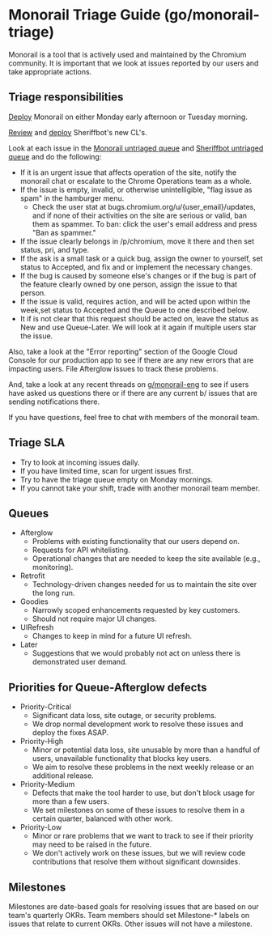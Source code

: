 # Monorail Triage Guide (go/monorail-triage)

Monorail is a tool that is actively used and maintained by
the Chromium community.  It is important that we look at
issues reported by our users and take appropriate actions.

## Triage responsibilities

[Deploy](deployment.md) Monorail on either Monday early afternoon or Tuesday morning.

[Review](https://team-review.git.corp.google.com/q/repo:cluster-fuzzteam/sheriffbot) and [deploy](http://go/chops-workflow-sheriffbot#deployment) Sheriffbot's new CL's.

Look at each issue in the
[Monorail untriaged queue](https://bugs.chromium.org/p/monorail/issues/list?can=2&q=-has%3Aqueue+-has%3Aowner) and [Sheriffbot untriaged queue](http://crbug.com/?q=component%3DTools%3EStability%3ESheriffbot%20status%3Auntriaged&can=2)
and do the following:

* If it is an urgent issue that affects operation of the site, notify the monorail chat or
  escalate to the Chrome Operations team as a whole.
* If the issue is empty, invalid, or otherwise unintelligible, "flag issue as spam" in the hamburger menu.
  * Check the user stat at bugs.chromium.org/u/{user_email}/updates, and if none of their activities on the site are serious
  or valid, ban them as spammer.
  To ban: click the user's email address and press "Ban as spammer."
* If the issue clearly belongs in /p/chromium, move it there and then set status, pri, and type.
* If the ask is a small task or a quick bug, assign the owner to yourself, set status to Accepted, and fix and or implement
  the necessary changes.
* If the bug is caused by someone else's changes or if the bug is part of the feature clearly owned by one person, assign
  the issue to that person.
* If the issue is valid, requires action, and will be acted upon within the week,set status to Accepted and the Queue to one described below.
* It if is not clear that this request should be acted on, leave the status as New and use Queue-Later.
  We will look at it again if multiple users star the issue.

Also, take a look at the "Error reporting" section of the Google Cloud Console for our
production app to see if there are any new errors that are impacting users.  File Afterglow
issues to track these problems.

And, take a look at any recent threads on
[g/monorail-eng](http://g/monorail-eng) to see if users have asked us
questions there or if there are any current b/ issues that are sending
notifications there.

If you have questions, feel free to chat with members of the monorail team.


## Triage SLA

* Try to look at incoming issues daily.
* If you have limited time, scan for urgent issues first.
* Try to have the triage queue empty on Monday mornings.
* If you cannot take your shift, trade with another monorail team member.


## Queues

* Afterglow
  * Problems with existing functionality that our users depend on.
  * Requests for API whitelisting.
  * Operational changes that are needed to keep the site available (e.g., monitoring).
* Retrofit
  * Technology-driven changes needed for us to maintain the site over the long run.
* Goodies
  * Narrowly scoped enhancements requested by key customers.
  * Should not require major UI changes.
* UIRefresh
  * Changes to keep in mind for a future UI refresh.
* Later
  * Suggestions that we would probably not act on unless there is demonstrated user demand.


## Priorities for Queue-Afterglow defects

* Priority-Critical
  * Significant data loss, site outage, or security problems.
  * We drop normal development work to resolve these issues and deploy the fixes ASAP.
* Priority-High
  * Minor or potential data loss, site unusable by more than a handful of users, unavailable functionality that blocks key users.
  * We aim to resolve these problems in the next weekly release or an additional release.
* Priority-Medium
  * Defects that make the tool harder to use, but don't block usage for more than a few users.
  * We set milestones on some of these issues to resolve them in a certain quarter, balanced with other work.
* Priority-Low
  * Minor or rare problems that we want to track to see if their priority may need to be raised in the future.
  * We don't actively work on these issues, but we will review code contributions that resolve them without significant downsides.


## Milestones

Milestones are date-based goals for resolving issues that are based on our team's quarterly
OKRs. Team members should set Milestone-* labels on issues that relate to current OKRs. Other issues will not have a milestone.
